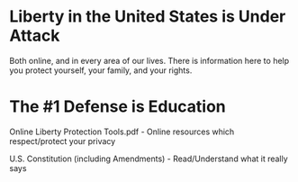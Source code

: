 # Liberty in the United States is Under Attack
Both online, and in every area of our lives.
There is information here to help you protect yourself, your family, and your rights.

# The #1 Defense is Education
Online Liberty Protection Tools.pdf - Online resources which respect/protect your privacy

U.S. Constitution (including Amendments) - Read/Understand what it really says
